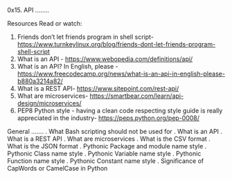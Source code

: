 
0x15. API
........

Resources
Read or watch:

1. Friends don’t let friends program in shell script- https://www.turnkeylinux.org/blog/friends-dont-let-friends-program-shell-script
2. What is an API - https://www.webopedia.com/definitions/api/
3. What is an API? In English, please - https://www.freecodecamp.org/news/what-is-an-api-in-english-please-b880a3214a82/
4. What is a REST API- https://www.sitepoint.com/rest-api/
5. What are microservices- https://smartbear.com/learn/api-design/microservices/
6. PEP8 Python style - having a clean code respecting style guide is really appreciated in the industry- https://peps.python.org/pep-0008/

General
.......
. What Bash scripting should not be used for
. What is an API
. What is a REST API
. What are microservices
. What is the CSV format
. What is the JSON format
. Pythonic Package and module name style
. Pythonic Class name style
. Pythonic Variable name style
. Pythonic Function name style
. Pythonic Constant name style
. Significance of CapWords or CamelCase in Python
